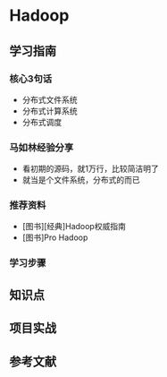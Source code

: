 # Hadoop

## 学习指南

### 核心3句话

* 分布式文件系统
* 分布式计算系统
* 分布式调度

### 马如林经验分享

* 看初期的源码，就1万行，比较简洁明了
* 就当是个文件系统，分布式的而已

### 推荐资料

* [图书][经典]Hadoop权威指南
* [图书]Pro Hadoop

### 学习步骤

## 知识点

## 项目实战

## 参考文献
